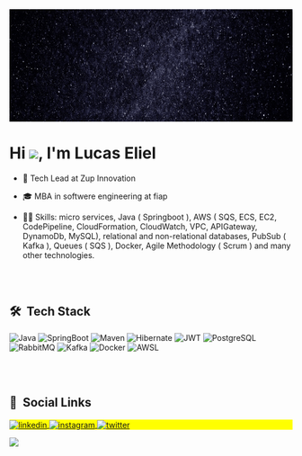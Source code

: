 
<img align="top" height="200em" src="Eliel.gif"/>
<h1 align="left">Hi <img src="https://raw.githubusercontent.com/kaueMarques/kaueMarques/master/hi.gif" width="30px">, I'm Lucas Eliel</h1>


- 🚀 Tech Lead at Zup Innovation

- 🎓 MBA in softwere engineering at fiap

- 👨‍💻 Skills: micro services, Java ( Springboot ), AWS ( SQS, ECS, EC2, CodePipeline, CloudFormation, CloudWatch, VPC, APIGateway, DynamoDb, MySQL), relational and non-relational databases, PubSub ( Kafka ), Queues ( SQS ), Docker, Agile Methodology ( Scrum ) and many other technologies.

<br><br>

## 🛠 &nbsp;Tech Stack

![Java](https://img.shields.io/badge/-Java-05122A?style=flat&logo=java)&nbsp;![SpringBoot](https://img.shields.io/badge/-Node.js-05122A?style=flat&logo=node.js)&nbsp;![Maven](https://img.shields.io/badge/-HTML-05122A?style=flat&logo=HTML5)&nbsp;![Hibernate](https://img.shields.io/badge/-CSS-05122A?style=flat&logo=CSS3&logoColor=1572B6)&nbsp;![JWT](https://img.shields.io/badge/-React-05122A?style=flat&logo=react)&nbsp;![PostgreSQL](https://img.shields.io/badge/-Git-05122A?style=flat&logo=git)&nbsp;![RabbitMQ](https://img.shields.io/badge/-GitHub-05122A?style=flat&logo=github)&nbsp;![Kafka](https://img.shields.io/badge/-Markdown-05122A?style=flat&logo=markdown)&nbsp;![Docker](https://img.shields.io/badge/-Visual%20Studio%20Code-05122A?style=flat&logo=visual-studio-code&logoColor=007ACC)&nbsp;![AWSL](https://img.shields.io/badge/-PostgreSQL-05122A?style=flat&logo=postgresql)&nbsp;

<br><br>


## 🔗 &nbsp;Social Links

<p align="left" style="background:yellow">
  </a>
<a href="https://linkedin.com/in/lucas-eliel-da-silva/" target="_blank">
  <img align="center" src="https://img.shields.io/badge/-LucasEliel-05122A?style=flat&logo=linkedin" alt="linkedin"/>
</a>
<a href="https://instagram.com/lucas_eliel_" target="_blank">
 <img align="center" src="https://img.shields.io/badge/-LucasEliel-05122A?style=flat&logo=instagram" alt="instagram"/>
</a>
<a href="https://twitter.com/LucasEliel" target="_blank">
  <img align="center" src="https://img.shields.io/badge/-LucasEliel-05122A?style=flat&logo=twitter" alt="twitter"/>  
</a>
</p>

<img width="500em" src="https://github-readme-twitter-gazf.vercel.app/api?id=maykbrito&layout=wide&show_reply=off&show_retweet=off" />


<!--
**LucasEliel/LucasEliel** is a ✨ _special_ ✨ repository because its `README.md` (this file) appears on your GitHub profile.

Here are some ideas to get you started:

- 🔭 I’m currently working on ...
- 🌱 I’m currently learning ...
- 👯 I’m looking to collaborate on ...
- 🤔 I’m looking for help with ...
- 💬 Ask me about ...
- 📫 How to reach me: ...
- 😄 Pronouns: ...
- ⚡ Fun fact: ...
-->

